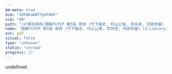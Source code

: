 ```yaml
---
bm-meta: true
bid: "dDFWXaKBTfpHlRHF"
vid: "00"
path: "/计算机网络/图解TCPIP 第5版 简体 (竹下隆史, 村山公保, 荒井透, 苅田幸雄) (Z-Library).pdf"
name: "图解TCPIP 第5版 简体 (竹下隆史, 村山公保, 荒井透, 苅田幸雄) (Z-Library)"
ext: pdf
visual: false
type: "unknown"
status: "unread"
progress: 17
---
```

undefined